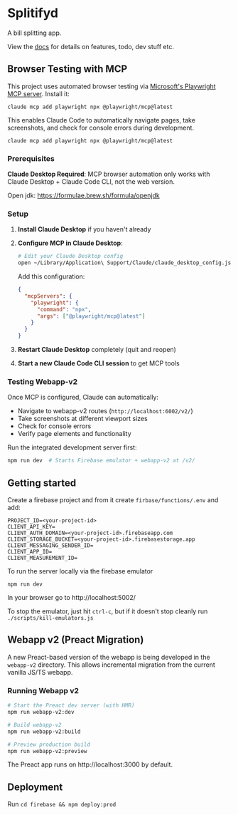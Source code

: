 # Splitifyd

A bill splitting app.

View the [docs](docs) for details on features, todo, dev stuff etc.

## Browser Testing with MCP

This project uses automated browser testing via [Microsoft's Playwright MCP server](https://github.com/microsoft/playwright-mcp). Install it:

```shell
claude mcp add playwright npx @playwright/mcp@latest
```

This enables Claude Code to automatically navigate pages, take screenshots, and check for console errors during development.

```shell
claude mcp add playwright npx @playwright/mcp@latest
```

### Prerequisites

**Claude Desktop Required**: MCP browser automation only works with Claude Desktop + Claude Code CLI, not the web version.

Open jdk: https://formulae.brew.sh/formula/openjdk

### Setup

1. **Install Claude Desktop** if you haven't already

2. **Configure MCP in Claude Desktop**:
   ```bash
   # Edit your Claude Desktop config
   open ~/Library/Application\ Support/Claude/claude_desktop_config.json
   ```

   Add this configuration:
   ```json
   {
     "mcpServers": {
       "playwright": {
         "command": "npx",
         "args": ["@playwright/mcp@latest"]
       }
     }
   }
   ```

3. **Restart Claude Desktop** completely (quit and reopen)

4. **Start a new Claude Code CLI session** to get MCP tools

### Testing Webapp-v2

Once MCP is configured, Claude can automatically:
- Navigate to webapp-v2 routes (`http://localhost:6002/v2/`)
- Take screenshots at different viewport sizes
- Check for console errors
- Verify page elements and functionality

Run the integrated development server first:
```bash
npm run dev  # Starts Firebase emulator + webapp-v2 at /v2/
```

## Getting started

Create a firebase project and from it create `firbase/functions/.env` and add:
```
PROJECT_ID=<your-project-id>
CLIENT_API_KEY=
CLIENT_AUTH_DOMAIN=<your-project-id>.firebaseapp.com
CLIENT_STORAGE_BUCKET=<your-project-id>.firebasestorage.app
CLIENT_MESSAGING_SENDER_ID=
CLIENT_APP_ID=
CLIENT_MEASUREMENT_ID=
```

To run the server locally via the firebase emulator

```
npm run dev
```

In your browser go to http://localhost:5002/

To stop the emulator, just hit `ctrl-c`, but if it doesn't stop cleanly run `./scripts/kill-emulators.js`

## Webapp v2 (Preact Migration)

A new Preact-based version of the webapp is being developed in the `webapp-v2` directory. This allows incremental migration from the current vanilla JS/TS webapp.

### Running Webapp v2

```bash
# Start the Preact dev server (with HMR)
npm run webapp-v2:dev

# Build webapp-v2
npm run webapp-v2:build

# Preview production build
npm run webapp-v2:preview
```

The Preact app runs on http://localhost:3000 by default.

## Deployment

Run `cd firebase && npm deploy:prod`